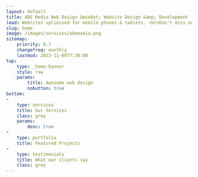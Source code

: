 ```yaml
---
layout: default
title: ABE Media Web Design &middot; Website Design &amp; Development
lead: Websites optimised for mobile phones & tablets. <br>Don't miss out on any customers, regardless of what device they are using to browse the web.
slug: home
image: /images/services/abemedia.png
sitemap:
    priority: 0.7
    changefreq: monthly
    lastmod: 2013-11-09T7:30:00
top:
    type: _home-banner
    style: raw
    params:
        title: Awesome web design
        nobutton: true
bottom: 
-
    type: services
    title: Our Services
    class: grey
    params:
        desc: true
-
    type: portfolio
    title: Featured Projects
-
    type: testimonials
    title: What our clients say
    class: grey
---
```


